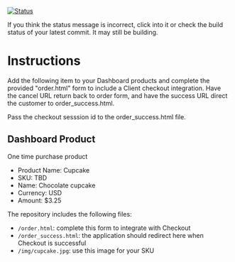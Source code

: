 [![Status](https://img.shields.io/badge/status-PROCESSING%20COMMIT%20ID:%2041a4ffbcd18606319ca148f978a810788d94fbd0-yellow.svg)](https://github.com/raysaavedra-work/bakery_scaffold_IYL1IyRjsYnLHzPD/commit/41a4ffbcd18606319ca148f978a810788d94fbd0)












If you think the status message is incorrect, click into it or check the build status of your latest commit. It may still be building.

# Instructions 

Add the following item to your Dashboard products and complete the provided "order.html" form to include a Client checkout integration. Have the cancel URL return back to order form, and have the success URL direct the customer to order_success.html. 

Pass the checkout sesssion id to the order_success.html file.

## Dashboard Product
One time purchase product
* Product Name: Cupcake
* SKU: TBD
* Name: Chocolate cupcake
* Currency: USD
* Amount: $3.25

The repository includes the following files:
* `/order.html`: complete this form to integrate with Checkout
* `/order_success.html`: the application should redirect here when Checkout is successful
* `/img/cupcake.jpg`: use this image for your SKU

